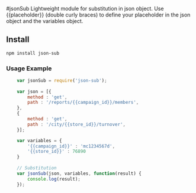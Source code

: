 #jsonSub
Lightweight module for substitution in json object. Use {{placeholder}} (double curly braces) to define your placeholder in the json object and the variables object.


## Install

```bash
npm install json-sub
```

	
### Usage Example

```js
	var jsonSub = require('json-sub');
	
	var json = [{
		method : 'get',
		path : '/reports/{{campaign_id}}/members',
	},
	{
		method : 'get',
		path : '/city/{{store_id}}/turnover',
	}];

	var variables = {
		'{{campaign_id}}' : 'mc1234567d',
		'{{store_id}}' : 76890
	}
	
	// Substitution
	var jsonSub(json, variables, function(result) {
		console.log(result);
	});
```  